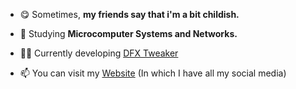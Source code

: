 - 😋 Sometimes, **my friends say that i'm a bit childish.**

- 🌱 Studying **Microcomputer Systems and Networks.**

- 👨‍💻 Currently developing [DFX Tweaker](https://ivandfx.github.io/DFXTweaker/)

- 📫 You can visit my [Website](https://ivandfx.github.io/) (In which I have all my social media)
